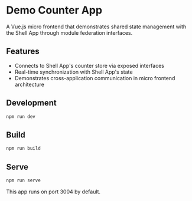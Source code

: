 # Demo Counter App

A Vue.js micro frontend that demonstrates shared state management with the Shell App through module federation interfaces.

## Features

- Connects to Shell App's counter store via exposed interfaces
- Real-time synchronization with Shell App's state
- Demonstrates cross-application communication in micro frontend architecture

## Development

```bash
npm run dev
```

## Build

```bash
npm run build
```

## Serve

```bash
npm run serve
```

This app runs on port 3004 by default.
